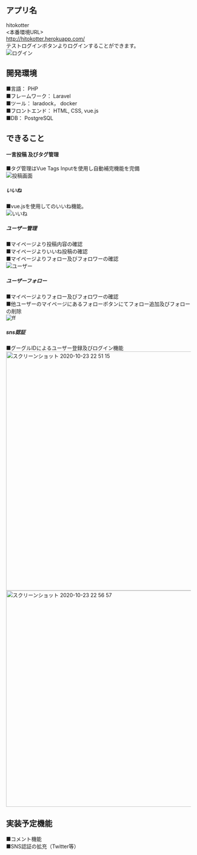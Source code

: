 ## アプリ名

hitokotter<br>
<本番環境URL><br>
http://hitokotter.herokuapp.com/
<br>
テストログインボタンよりログインすることができます。
<br>
![ログイン](https://user-images.githubusercontent.com/63763161/97005779-e1e46580-1579-11eb-8f74-db9c23612c5d.gif)
## 開発環境
■言語： PHP　<br>
■フレームワーク： Laravel<br>
■ツール： laradock， docker<br>
■フロントエンド： HTML, CSS, vue.js<br>
■DB： PostgreSQL<br>


## できること
#### 一言投稿 及びタグ管理<br>
■タグ管理はVue Tags Inputを使用し自動補完機能を完備<br>
![投稿画面](https://user-images.githubusercontent.com/63763161/97006996-aa76b880-157b-11eb-89b4-59c01fc77372.gif)
##### いいね <br>
■vue.jsを使用してのいいね機能。<br>
![いいね](https://user-images.githubusercontent.com/63763161/97007984-30dfca00-157d-11eb-8ef3-ce04dee13f2b.gif)
##### ユーザー管理<br>
■マイページより投稿内容の確認<br>
■マイページよりいいね投稿の確認<br>
■マイページよりフォロー及びフォロワーの確認<br>
![ユーザー](https://user-images.githubusercontent.com/63763161/97008831-4bff0980-157e-11eb-8339-d2d9317ca2f7.gif)


##### ユーザーフォロー <br>
■マイページよりフォロー及びフォロワーの確認<br>
■他ユーザーのマイページにあるフォローボタンにてフォロー追加及びフォローの削除<br>
![ff](https://user-images.githubusercontent.com/63763161/97011614-e14fcd00-1581-11eb-833e-1798cc97c5ad.gif)


##### sns認証 <br>
■グーグルIDによるユーザー登録及びログイン機能<br>
<img width="651" alt="スクリーンショット 2020-10-23 22 51 15" src="https://user-images.githubusercontent.com/63763161/97013153-ae0e3d80-1583-11eb-845d-775357160e7e.png">
<img width="589" alt="スクリーンショット 2020-10-23 22 56 57" src="https://user-images.githubusercontent.com/63763161/97013158-af3f6a80-1583-11eb-8042-9632dfb570d8.png">


## 実装予定機能
■コメント機能<br>
■SNS認証の拡充（Twitter等）


